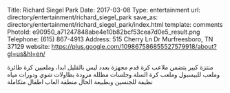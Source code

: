 Title:          Richard Siegel Park
Date:           2017-03-08
Type:           entertainment
url:            directory/entertainment/richard_siegel_park
save_as:        directory/entertainment/richard_siegel_park/index.html
template:       comments
PhotoId:        e90950_a71247848abe4e10b82bcf53cea7d0e5_result.png
Telephone:      (615) 867-4913
Address:        515 Cherry Ln Dr Murfreesboro, TN 37129
website:        https://plus.google.com/109867586855527579918/about?gl=us&hl=en/

منتزة كبير يتضمن ملاعب كرة قدم مجهزة بعدد ليس بالقليل ابدا، وملعبين كرة طائرة وملعب للبيسبول وملعب كرة السلة وجلسات مظللة مزودة بطاولات شوي ودورات مياه نظيفة للجنسين وبطبيعة الحال منطقة العاب اطفال متكاملة